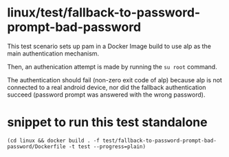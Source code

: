 # linux/test/fallback-to-password-prompt-bad-password

This test scenario sets up pam in a Docker Image build to use alp as the main authentication
mechanism.

Then, an authenication attempt is made by running the `su root` command.

The authentication should fail (non-zero exit code of alp) because alp is not connected to a real android device, nor
did the fallback authentication succeed (password prompt was answered with the wrong password).

# snippet to run this test standalone
```
(cd linux && docker build . -f test/fallback-to-password-prompt-bad-password/Dockerfile -t test --progress=plain)
```